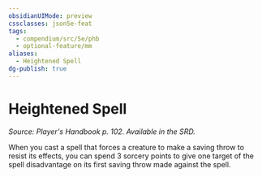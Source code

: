 ```yaml
---
obsidianUIMode: preview
cssclasses: json5e-feat
tags:
  - compendium/src/5e/phb
  - optional-feature/mm
aliases:
  - Heightened Spell
dg-publish: true
---
```

# Heightened Spell
*Source: Player's Handbook p. 102. Available in the SRD.*  

When you cast a spell that forces a creature to make a saving throw to resist its effects, you can spend 3 sorcery points to give one target of the spell disadvantage on its first saving throw made against the spell.